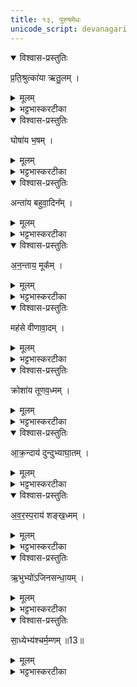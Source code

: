 ```yaml
---
title: १३, पुरुषमेधः
unicode_script: devanagari
---
```


<details open><summary>विश्वास-प्रस्तुतिः</summary>

प्र॒ति॒श्रुत्का॑या ऋतु॒लम् ।
</details>

<details><summary>मूलम्</summary>

प्र॒ति॒श्रुत्का॑या ऋतु॒लम् ।
</details>

<details><summary>भट्टभास्करटीका</summary>

1प्रतिश्रुत्कायै प्रतिश्रुत्यै ऋतुलं देशराजवार्ताकथनशीलम् । प्रारब्धं सुष्ठु समापयितारमेके ।
</details>

<details open><summary>विश्वास-प्रस्तुतिः</summary>

घोषा॑य भ॒षम् ।
</details>

<details><summary>मूलम्</summary>

घोषा॑य भ॒षम् ।
</details>

<details><summary>भट्टभास्करटीका</summary>

घोषाय नादाय भषं अनिबद्धप्रलापिनं वृथा घोषसारम् ।
</details>

<details open><summary>विश्वास-प्रस्तुतिः</summary>

अन्ता॑य बहुवा॒दिन᳚म् ।
</details>

<details><summary>मूलम्</summary>

अन्ता॑य बहुवा॒दिन᳚म् ।
</details>

<details><summary>भट्टभास्करटीका</summary>

अन्ताय अन्तवते शब्दाय बहुवादिनं अतिदुर्भाषणकुशलं झडिति वक्तव्यावक्तव्यानाम् ।
</details>

<details open><summary>विश्वास-प्रस्तुतिः</summary>

अ॒न॒न्ताय॒ मूक᳚म् ।
</details>

<details><summary>मूलम्</summary>

अ॒न॒न्ताय॒ मूक᳚म् ।
</details>

<details><summary>भट्टभास्करटीका</summary>

अनन्ताय अनिष्ठितशब्दाय मूकं अप्रतिवक्तारं वक्तव्यानाम् ।
</details>

<details open><summary>विश्वास-प्रस्तुतिः</summary>

मह॑से वीणावा॒दम् ।
</details>

<details><summary>मूलम्</summary>

मह॑से वीणावा॒दम् ।
</details>

<details><summary>भट्टभास्करटीका</summary>

महसे पूजिताय शब्दाय वीणावादं वीगावादनकुशलम् ।
</details>

<details open><summary>विश्वास-प्रस्तुतिः</summary>

क्रोशा॑य तूणव॒ध्मम् ।
</details>

<details><summary>मूलम्</summary>

क्रोशा॑य तूणव॒ध्मम् ।
</details>

<details><summary>भट्टभास्करटीका</summary>

क्रोशाय महाशब्दाय तूणवध्मं मुरवस्य ध्मातारम् ध्माशव्यस्य 'आतोऽनुपसर्गे कः' । वंशवादिनमेके ।
</details>

<details open><summary>विश्वास-प्रस्तुतिः</summary>

आ॒क्र॒न्दाय॑ दुन्दुभ्याघा॒तम् ।
</details>

<details><summary>मूलम्</summary>

आ॒क्र॒न्दाय॑ दुन्दुभ्याघा॒तम् ।
</details>

<details><summary>भट्टभास्करटीका</summary>

आक्रन्दाय समन्तात् घोषण्याय दुन्दुभ्याघातं पटहस्य वादयितारम् ।
</details>

<details open><summary>विश्वास-प्रस्तुतिः</summary>

अ॒व॒र॒स्प॒राय॑ शङ्ख॒ध्मम् ।
</details>

<details><summary>मूलम्</summary>

अ॒व॒र॒स्प॒राय॑ शङ्ख॒ध्मम् ।
</details>

<details><summary>भट्टभास्करटीका</summary>

अवरस्पराय अवरोपि परः प्रकृष्टो यस्मिन् शब्दे सति, छान्दसं सत्वम् । यद्वा - अवरानपि स्पृणोति प्रीणयतीति अवरस्परः शब्दः सर्वेषां हर्षहेतुः तस्मै शङ्खध्मं शङ्खस्य ध्मातारम् ।
</details>

<details open><summary>विश्वास-प्रस्तुतिः</summary>

ऋ॒भुभ्यो॑ऽजिनसन्धा॒यम् ।
</details>

<details><summary>मूलम्</summary>

ऋ॒भुभ्यो॑ऽजिनसन्धा॒यम् ।
</details>

<details><summary>भट्टभास्करटीका</summary>

ऋभुभ्यः देवविशेषेभ्यः कालसन्धानहेतुभ्यः अजिनसन्धायं चर्मचीरसन्धानजीविनम् ।
</details>

<details open><summary>विश्वास-प्रस्तुतिः</summary>

सा॒ध्येभ्य॑श्चर्म॒म्णम् ॥13॥  
</details>

<details><summary>मूलम्</summary>

सा॒ध्येभ्य॑श्चर्म॒म्णम् ॥13॥  
</details>

<details><summary>भट्टभास्करटीका</summary>

साध्येभ्यः देवविशेषेभ्यः कालसाद्गुण्यहेतुभ्यः चर्मम्णं कषायं पाययित्वा चर्मणां मार्दवकारिणम् । म्ना अभ्यासे, पर्वूवत्कः ॥

इति तृतीये चतुर्थे त्रयोदशोऽनुवाकः ॥  

</details>

